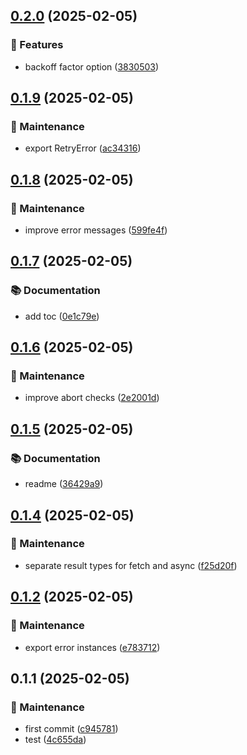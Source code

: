 

## [0.2.0](https://github.com/arshad-yaseen/nice-retry/compare/0.1.9...0.2.0) (2025-02-05)


### 🚀 Features

* backoff factor option ([3830503](https://github.com/arshad-yaseen/nice-retry/commit/38305030acf3b9822580c38fe0cd05f470772bde))

## [0.1.9](https://github.com/arshad-yaseen/nice-retry/compare/0.1.8...0.1.9) (2025-02-05)

### 🔧 Maintenance

- export RetryError ([ac34316](https://github.com/arshad-yaseen/nice-retry/commit/ac3431642f97368355fdb3ccf8b9f11c7f349bca))

## [0.1.8](https://github.com/arshad-yaseen/nice-retry/compare/0.1.7...0.1.8) (2025-02-05)

### 🔧 Maintenance

- improve error messages ([599fe4f](https://github.com/arshad-yaseen/nice-retry/commit/599fe4f4e6b16964957ff422154357c2a558b817))

## [0.1.7](https://github.com/arshad-yaseen/nice-retry/compare/0.1.6...0.1.7) (2025-02-05)

### 📚 Documentation

- add toc ([0e1c79e](https://github.com/arshad-yaseen/nice-retry/commit/0e1c79e0e34ac0e7fd06870808a46131122b1665))

## [0.1.6](https://github.com/arshad-yaseen/nice-retry/compare/0.1.5...0.1.6) (2025-02-05)

### 🔧 Maintenance

- improve abort checks ([2e2001d](https://github.com/arshad-yaseen/nice-retry/commit/2e2001d7d2a40e31992d8158648373bf43d61afd))

## [0.1.5](https://github.com/arshad-yaseen/nice-retry/compare/0.1.4...0.1.5) (2025-02-05)

### 📚 Documentation

- readme ([36429a9](https://github.com/arshad-yaseen/nice-retry/commit/36429a9c417660673b5f4d49f5d85e8f2c49f26a))

## [0.1.4](https://github.com/arshad-yaseen/nice-retry/compare/0.1.3...0.1.4) (2025-02-05)

### 🔧 Maintenance

- separate result types for fetch and async ([f25d20f](https://github.com/arshad-yaseen/nice-retry/commit/f25d20f811c37a0e370c9dbd9d043243f12736b5))

## [0.1.2](https://github.com/arshad-yaseen/nice-retry/compare/0.1.1...0.1.2) (2025-02-05)

### 🔧 Maintenance

- export error instances ([e783712](https://github.com/arshad-yaseen/nice-retry/commit/e783712ea5450d99b2e3519c158014f8f4d88c84))

## 0.1.1 (2025-02-05)

### 🔧 Maintenance

- first commit ([c945781](https://github.com/arshad-yaseen/nice-retry/commit/c94578175f3911e83e0b1d949d2481c3218f4424))
- test ([4c655da](https://github.com/arshad-yaseen/nice-retry/commit/4c655dadcb974aea0718a48283081e96d7121b56))
